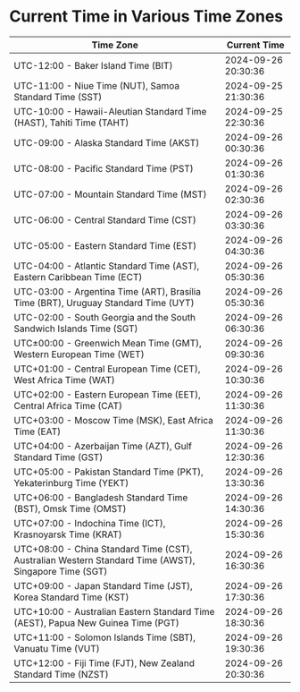 # Current Time in Various Time Zones

| Time Zone | Current Time |
|-----------|--------------|
| UTC-12:00 - Baker Island Time (BIT) | 2024-09-26 20:30:36 |
| UTC-11:00 - Niue Time (NUT), Samoa Standard Time (SST) | 2024-09-25 21:30:36 |
| UTC-10:00 - Hawaii-Aleutian Standard Time (HAST), Tahiti Time (TAHT) | 2024-09-25 22:30:36 |
| UTC-09:00 - Alaska Standard Time (AKST) | 2024-09-26 00:30:36 |
| UTC-08:00 - Pacific Standard Time (PST) | 2024-09-26 01:30:36 |
| UTC-07:00 - Mountain Standard Time (MST) | 2024-09-26 02:30:36 |
| UTC-06:00 - Central Standard Time (CST) | 2024-09-26 03:30:36 |
| UTC-05:00 - Eastern Standard Time (EST) | 2024-09-26 04:30:36 |
| UTC-04:00 - Atlantic Standard Time (AST), Eastern Caribbean Time (ECT) | 2024-09-26 05:30:36 |
| UTC-03:00 - Argentina Time (ART), Brasília Time (BRT), Uruguay Standard Time (UYT) | 2024-09-26 05:30:36 |
| UTC-02:00 - South Georgia and the South Sandwich Islands Time (SGT) | 2024-09-26 06:30:36 |
| UTC±00:00 - Greenwich Mean Time (GMT), Western European Time (WET) | 2024-09-26 09:30:36 |
| UTC+01:00 - Central European Time (CET), West Africa Time (WAT) | 2024-09-26 10:30:36 |
| UTC+02:00 - Eastern European Time (EET), Central Africa Time (CAT) | 2024-09-26 11:30:36 |
| UTC+03:00 - Moscow Time (MSK), East Africa Time (EAT) | 2024-09-26 11:30:36 |
| UTC+04:00 - Azerbaijan Time (AZT), Gulf Standard Time (GST) | 2024-09-26 12:30:36 |
| UTC+05:00 - Pakistan Standard Time (PKT), Yekaterinburg Time (YEKT) | 2024-09-26 13:30:36 |
| UTC+06:00 - Bangladesh Standard Time (BST), Omsk Time (OMST) | 2024-09-26 14:30:36 |
| UTC+07:00 - Indochina Time (ICT), Krasnoyarsk Time (KRAT) | 2024-09-26 15:30:36 |
| UTC+08:00 - China Standard Time (CST), Australian Western Standard Time (AWST), Singapore Time (SGT) | 2024-09-26 16:30:36 |
| UTC+09:00 - Japan Standard Time (JST), Korea Standard Time (KST) | 2024-09-26 17:30:36 |
| UTC+10:00 - Australian Eastern Standard Time (AEST), Papua New Guinea Time (PGT) | 2024-09-26 18:30:36 |
| UTC+11:00 - Solomon Islands Time (SBT), Vanuatu Time (VUT) | 2024-09-26 19:30:36 |
| UTC+12:00 - Fiji Time (FJT), New Zealand Standard Time (NZST) | 2024-09-26 20:30:36 |
